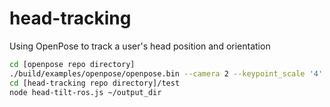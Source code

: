 # head-tracking
Using OpenPose to track a user's head position and orientation


```bash
cd [openpose repo directory]
./build/examples/openpose/openpose.bin --camera 2 --keypoint_scale '4' --write_json ~/output_dir
cd [head-tracking repo directory]/test
node head-tilt-ros.js ~/output_dir
```